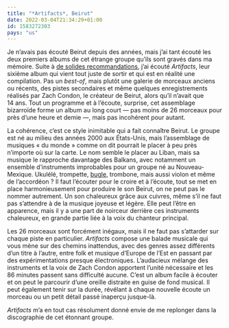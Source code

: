```yaml
---
title: "*Artifacts*, Beirut"
date: 2022-03-04T21:34:29+01:00
id: 1583272303
pays: "us"
---
```


Je n’avais pas écouté ‌Beirut depuis des années, mais j’ai tant écouté les deux premiers albums de cet étrange groupe qu’ils sont gravés dans ma mémoire. Suite à [de solides recommandations](https://podcaaast.fr/trente-sept/), j’ai écouté *Artifacts*, leur sixième album qui vient tout juste de sortir et qui est en réalité une compilation. Pas un *best-of*, mais plutôt une galerie de morceaux anciens ou récents, des pistes secondaires et même quelques enregistrements réalisés par Zach Condon, le créateur de Beirut, alors qu’il n’avait que 14 ans. Tout un programme et à l’écoute, surprise, cet assemblage bizarroïde forme un album au long court — pas moins de 26 morceaux pour près d’une heure et demie —, mais pas incohérent pour autant.

La cohérence, c’est ce style inimitable qui a fait connaître Beirut. Le groupe est né au milieu des années 2000 aux États-Unis, mais l’assemblage de musiques « du monde » comme on dit pourrait le placer à peu près n’importe où sur la carte. Le nom semble le placer au Liban, mais sa musique le rapproche davantage des Balkans, avec notamment un ensemble d’instruments improbables pour un groupe né au Nouveau-Mexique. Ukulélé, trompette, [bugle](https://fr.wikipedia.org/wiki/Bugle), trombone, mais aussi violon et même de l’accordéon ? Il faut l’écouter pour le croire et à l’écoute, tout se met en place harmonieusement pour produire le son Beirut, on ne peut pas le nommer autrement. Un son chaleureux grâce aux cuivres, même s’il ne faut pas s’attendre à de la musique joyeuse et légère. Elle peut l’être en apparence, mais il y a une part de noirceur derrière ces instruments chaleureux, en grande partie liée à la voix du chanteur principal.

Les 26 morceaux sont forcément inégaux, mais il ne faut pas s’attarder sur chaque piste en particulier. *Artifacts* compose une balade musicale qui vous mène sur des chemins inattendus, avec des genres assez différents d’un titre à l’autre, entre folk et musique d’Europe de l’Est en passant par des expérimentations presque électroniques. L’audacieux mélange des instruments et la voix de Zach Condon apportent l’unité nécessaire et les 86 minutes passent sans difficulté aucune. C’est un album facile à écouter et on peut le parcourir d’une oreille distraite en guise de fond musical. Il peut également tenir sur la durée, révélant à chaque nouvelle écoute un morceau ou un petit détail passé inaperçu jusque-là. 

*Artifacts* m’a en tout cas résolument donné envie de me replonger dans la discographie de cet étonnant groupe.
